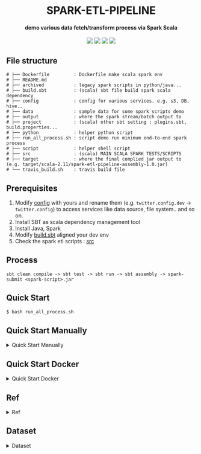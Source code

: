<h1 align="center">SPARK-ETL-PIPELINE</h1>
<h4 align="center">demo various data fetch/transform process via Spark Scala </h4>

<p align="center">
<!--- travis -->
<a href="https://travis-ci.com/yennanliu/spark-etl-pipeline"><img src="https://travis-ci.com/yennanliu/spark-etl-pipeline.svg?branch=master"></a>
<!--- PR -->
<a href="https://github.com/yennanliu/spark-etl-pipeline/pulls"><img src="https://img.shields.io/badge/PRs-welcome-6574cd.svg"></a>
<!--- notebooks mybinder -->
<a href="https://mybinder.org/v2/gh/yennanliu/spark-etl-pipeline/master"><img src="https://mybinder.org/badge_logo.svg"></a>
<!--- hit count -->
<a href="http://hits.dwyl.io/yennanliu/spark-etl-pipeline"><img src="http://hits.dwyl.io/yennanliu/spark-etl-pipeline.svg"></a>
</p>

## File structure

```
# ├── Dockerfile         : Dockerfile make scala spark env 
# ├── README.md
# ├── archived           : legacy spark scripts in python/java...
# ├── build.sbt          : (scala) sbt file build spark scala dependency 
# ├── config             : config for various services. e.g. s3, DB, hive..
# ├── data               : sample data for some spark scripts demo
# ├── output             : where the spark stream/batch output to  
# ├── project            : (scala) other sbt setting : plugins.sbt, build.properties...
# ├── python             : helper python script 
# ├── run_all_process.sh : script demo run minimum end-to-end spark process
# ├── script             : helper shell script
# ├── src                : (scala) MAIN SCALA SPARK TESTS/SCRIPTS 
# ├── target             : where the final complied jar output to  (e.g. target/scala-2.11/spark-etl-pipeline-assembly-1.0.jar)
# └── travis_build.sh    : travis build file
```

## Prerequisites 

1. Modify [config](https://github.com/yennanliu/spark-etl-pipeline/tree/master/config) with yours and rename them (e.g. `twitter.config.dev` -> `twitter.config`) to access services like data source, file system.. and so on. 
2. Install SBT as scala dependency management tool 
3. Install Java, Spark 
4. Modify [build.sbt](https://github.com/yennanliu/spark-etl-pipeline/blob/master/build.sbt) aligned your dev env
5. Check the spark etl scripts : [src](https://github.com/yennanliu/spark-etl-pipeline/tree/master/src/main/scala) 


## Process 

```
sbt clean compile -> sbt test -> sbt run -> sbt assembly -> spark-submit <spark-script>.jar
```

## Quick Start

```bash
$ bash run_all_process.sh
```

## Quick Start Manually

<details>
<summary>Quick Start Manually</summary>

```bash
# STEP 0) 
$ cd ~ && git clone https://github.com/yennanliu/spark-etl-pipeline.git && cd spark-etl-pipeline

# STEP 1) download the used dependencies.
$ sbt clean compile

# STEP 2) print twitter via spark stream  via sbt run`
$ sbt run

# # STEP 3) create jars from spark scala scriots 
$ sbt assembly
$ spark-submit spark-etl-pipeline/target/scala-2.11/spark-etl-pipeline-assembly-1.0.jar

```
</details> 

## Quick Start Docker

<details>
<summary>Quick Start Docker</summary>

```bash 
# STEP 0) 
$ git clone https://github.com/yennanliu/spark-etl-pipeline.git

# STEP 1) 
$ cd spark-etl-pipeline

# STEP 2) docker build 
$ docker build . -t spark_env

# STEP 3) ONE COMMAND : run the docker env and sbt compile and sbt run and assembly once 
$ docker run  --mount \
type=bind,\
source="$(pwd)"/.,\
target=/spark-etl-pipeline \
-i -t spark_env \
/bin/bash  -c "cd ../spark-etl-pipeline && sbt clean compile && && sbt assembly && spark-submit spark-etl-pipeline/target/scala-2.11/spark-etl-pipeline-assembly-1.0.jar"

# STEP 3') : STEP BY STEP : access docker -> sbt clean compile -> sbt run -> sbt assembly -> spark-submit 
# docker run 
$ docker run  --mount \
type=bind,\
source="$(pwd)"/.,\
target=/spark-etl-pipeline \
-i -t spark_env \
/bin/bash 
# inside docker bash 
root@942744030b57:~ cd ../spark-etl-pipeline && sbt clean compile && sbt run 

root@942744030b57:~ cd ../spark-etl-pipeline && spark-submit spark-etl-pipeline/target/scala-2.11/spark-etl-pipeline-assembly-1.0.jar

```
</details>

## Ref 

<details>
<summary>Ref</summary>

- Stream via python socket 
	- https://pythonprogramming.net/buffering-streaming-data-sockets-tutorial-python-3/
- Install spark + yarn + hadoop via docker 
	- https://medium.com/@thiagolcmelo/submitting-a-python-job-to-apache-spark-on-docker-b2bd19593a06
	- https://www.svds.com/develop-spark-apps-on-yarn-using-docker/
</details>

## Dataset 

<details>
<summary>Dataset</summary>

- Twitch API (`stream`)
	- https://dev.twitch.tv/docs/v5/reference/streams/
- Dota2 API (`stream`)
	- https://docs.opendota.com/#section/Authentication
- NYC TLC Trip Record dataset (taxi) (`large dataset`)
	- https://www1.nyc.gov/site/tlc/about/tlc-trip-record-data.page
- Amazon Customer Reviews Dataset  (`large dataset`)
	- https://registry.opendata.aws/amazon-reviews/
- Github repo dataset (`large dataset`)
	- https://www.kaggle.com/github/github-repos
- Hacker news dataset (`large dataset`)
 	- https://www.kaggle.com/hacker-news/hacker-news
- Stackoverflow dataset (`large dataset`)
	- https://www.kaggle.com/stackoverflow/stackoverflow
- Yelp dataset (`large dataset`)
	- https://www.kaggle.com/yelp-dataset/yelp-dataset
- Relational dataset (RDBMS online free dataset)
	- https://relational.fit.cvut.cz/search
- Awesome public streaming date
	- https://github.com/ColinEberhardt/awesome-public-streaming-datasets
- NYC SUBWAY REALTIME API
	- http://datamine.mta.info/
	- https://erikbern.com/2016/04/04/nyc-subway-math.html
	- https://github.com/erikbern/mta
</details> 